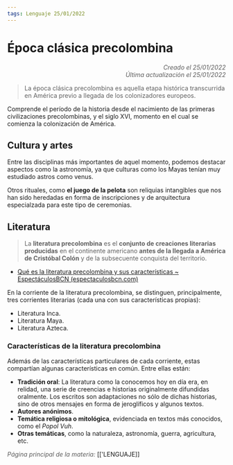 ```yaml
---
tags: Lenguaje 25/01/2022
---
```


# Época clásica precolombina
<div style="text-align: right; opacity: 0.7; font-style: italic;">Creado el 25/01/2022</div>
<div style="text-align: right; opacity: 0.7; font-style: italic;">Última actualización el 25/01/2022</div>

> La época clásica precolombina es aquella etapa histórica transcurrida en América previo a llegada de los colonizadores europeos.

Comprende el período de la historia desde el nacimiento de las primeras civilizaciones precolombinas, y el siglo XVI, momento en el cual se comienza la colonización de América.

## Cultura y artes

Entre las disciplinas más importantes de aquel momento, podemos destacar aspectos como la astronomía, ya que culturas como los Mayas tenían muy estudiado astros como venus.

Otros rituales, como **el juego de la pelota** son reliquias intangibles que nos han sido heredadas en forma de inscripciones y de arquitectura especialzada para este tipo de ceremonias.

## Literatura

> La **literatura precolombina** es el **conjunto de creaciones literarias producidas** en el continente americano **antes de la llegada a América de Cristóbal Colón** y de la subsecuente conquista del territorio.
 - [Qué es la literatura precolombina y sus características ~ EspectáculosBCN (espectaculosbcn.com)](https://www.espectaculosbcn.com/que-es-la-literatura-precolombina-y-sus-caracteristicas/)
 
 En la corriente de la literatura precolombina, se distinguen, principalmente, tres corrientes literarias (cada una con sus características propias):

- Literatura Inca.
- Literatura Maya.
- Literatura Azteca.

### Características de la literatura precolombina

Además de las características particulares de cada corriente, estas compartían algunas características en común. Entre ellas están:

- **Tradición oral**: La literatura como la conocemos hoy en día era, en relidad, una serie de creencias e historias originalmente difundidas oralmente. Los escritos son adaptaciones no sólo de dichas historias, sino de otros mensajes en forma de jeroglíficos y algunos textos.
- **Autores anónimos**.
- **Temática religiosa o mitológica**, evidenciada en textos más conocidos, como el *Popol Vuh*.
- **Otras temáticas**, como la naturaleza, astronomía, guerra, agricultura, etc.

<span style="opacity: 0.7; font-style: italic;">Página principal de la materia:</span> [['LENGUAJE]]